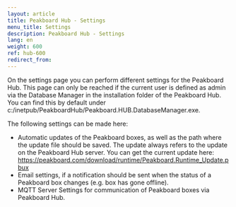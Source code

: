```yaml
---
layout: article
title: Peakboard Hub - Settings 
menu_title: Settings 
description: Peakboard Hub - Settings 
lang: en
weight: 600
ref: hub-600
redirect_from:
---
```

On the settings page you can perform different settings for the Peakboard Hub. 
This page can only be reached if the current user is defined as admin via the Database Manager in the installation folder of the Peakboard Hub. 
You can find this by default under c:/inetpub/PeakboardHub/Peakboard.HUB.DatabaseManager.exe.

The following settings can be made here:
* Automatic updates of the Peakboard boxes, as well as the path where the update file should be saved. The update always refers to the update on the Peakboard Hub server. You can get the current update here: https://peakboard.com/download/runtime/Peakboard.Runtime_Update.pbux
* Email settings, if a notification should be sent when the status of a Peakboard box changes (e.g. box has gone offline).
* MQTT Server Settings for communication of Peakboard boxes via Peakboard Hub.

